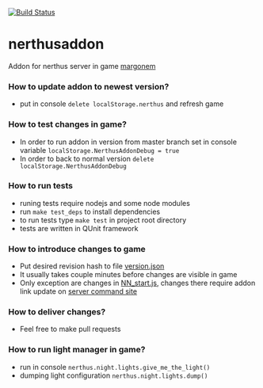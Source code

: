 [![Build Status](https://travis-ci.org/akrzyz/nerthusaddon.svg?branch=master)](https://travis-ci.org/akrzyz/nerthusaddon)
# nerthusaddon
  Addon for nerthus server in game [margonem](http://www.margonem.pl/)

### How to update addon to newest version?
  * put in console `delete localStorage.nerthus` and refresh game 

### How to test changes in game?
  * In order to run addon in version from master branch set in console variable `localStorage.NerthusAddonDebug = true` 
  * In order to back to normal version `delete localStorage.NerthusAddonDebug`
 
### How to run tests
  * runing tests require nodejs and some node modules
  * run `make test_deps` to install dependencies
  * to run tests type `make test` in project root directory
  * tests are written in QUnit framework
 
### How to introduce changes to game
  * Put desired revision hash to file [version.json](version.json)
  * It usually takes couple minutes before changes are visible in game
  * Only exception are changes in [NN_start.js](NN_start.js), changes there require addon link update on [server command site](http://serwery.margonem.pl/)
  
### How to deliver changes? 
  * Feel free to make pull requests

### How to run light manager in game?
  * run in console `nerthus.night.lights.give_me_the_light()`
  * dumping light configuration `nerthus.night.lights.dump()`
